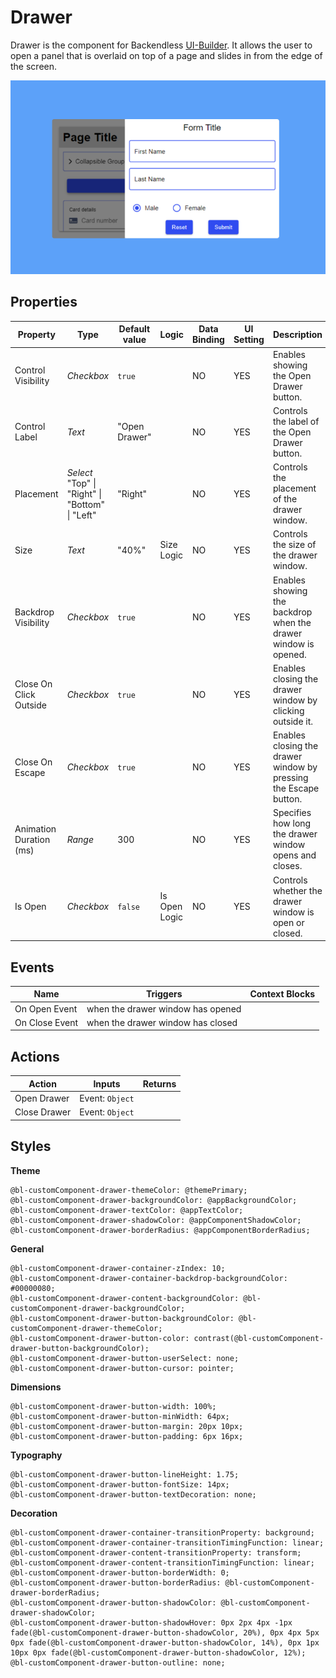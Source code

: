 # Drawer

Drawer is the component for Backendless [UI-Builder](https://backendless.com/developers/#ui-builder). It allows the user
to open a panel that is overlaid on top of a page and slides in from the edge of the screen.

<p align="center">
  <img src="./thumbnail.png" alt="main thumbnail" width="780"/>
</p>

## Properties

| Property                | Type                                                  | Default value | Logic              | Data Binding | UI Setting | Description                                                      |
|-------------------------|-------------------------------------------------------|---------------|--------------------|--------------|------------|------------------------------------------------------------------|
| Control Visibility      | *Checkbox*                                            | `true`        |                    | NO           | YES        | Enables showing the Open Drawer button.                          |
| Control Label           | *Text*                                                | "Open Drawer" |                    | NO           | YES        | Controls the label of the Open Drawer button.                    |
| Placement               | *Select* <br/> "Top" \| "Right" \| "Bottom" \| "Left" | "Right"       |                    | NO           | YES        | Controls the placement of the drawer window.                     |
| Size                    | *Text*                                                | "40%"         | Size Logic         | NO           | YES        | Controls the size of the drawer window.                          |
| Backdrop Visibility     | *Checkbox*                                            | `true`        |                    | NO           | YES        | Enables showing the backdrop when the drawer window is opened.   |
| Close On Click Outside  | *Checkbox*                                            | `true`        |                    | NO           | YES        | Enables closing the drawer window by clicking outside it.        |
| Close On Escape         | *Checkbox*                                            | `true`        |                    | NO           | YES        | Enables closing the drawer window by pressing the Escape button. |
| Animation Duration (ms) | *Range*                                               | 300           |                    | NO           | YES        | Specifies how long the drawer window opens and closes.           |
| Is Open                 | *Checkbox*                                            | `false`       | Is Open Logic      | NO           | YES        | Controls whether the drawer window is open or closed.            |

## Events

| Name               | Triggers                          | Context Blocks |
|--------------------|-----------------------------------|----------------|
| On Open Event      | when the drawer window has opened |                |
| On Close Event     | when the drawer window has closed |                |

## Actions

| Action       | Inputs          | Returns |
|--------------|-----------------|---------|
| Open Drawer  | Event: `Object` |         |
| Close Drawer | Event: `Object` |         |

## Styles

**Theme**

````
@bl-customComponent-drawer-themeColor: @themePrimary;
@bl-customComponent-drawer-backgroundColor: @appBackgroundColor;
@bl-customComponent-drawer-textColor: @appTextColor;
@bl-customComponent-drawer-shadowColor: @appComponentShadowColor;
@bl-customComponent-drawer-borderRadius: @appComponentBorderRadius;
````

**General**

````
@bl-customComponent-drawer-container-zIndex: 10;
@bl-customComponent-drawer-container-backdrop-backgroundColor: #00000080;
@bl-customComponent-drawer-content-backgroundColor: @bl-customComponent-drawer-backgroundColor;
@bl-customComponent-drawer-button-backgroundColor: @bl-customComponent-drawer-themeColor;
@bl-customComponent-drawer-button-color: contrast(@bl-customComponent-drawer-button-backgroundColor);
@bl-customComponent-drawer-button-userSelect: none;
@bl-customComponent-drawer-button-cursor: pointer;
````

**Dimensions**

````
@bl-customComponent-drawer-button-width: 100%;
@bl-customComponent-drawer-button-minWidth: 64px;
@bl-customComponent-drawer-button-margin: 20px 10px;
@bl-customComponent-drawer-button-padding: 6px 16px;
````

**Typography**

````
@bl-customComponent-drawer-button-lineHeight: 1.75;
@bl-customComponent-drawer-button-fontSize: 14px;
@bl-customComponent-drawer-button-textDecoration: none;
````

**Decoration**

````
@bl-customComponent-drawer-container-transitionProperty: background;
@bl-customComponent-drawer-container-transitionTimingFunction: linear;
@bl-customComponent-drawer-content-transitionProperty: transform;
@bl-customComponent-drawer-content-transitionTimingFunction: linear;
@bl-customComponent-drawer-button-borderWidth: 0;
@bl-customComponent-drawer-button-borderRadius: @bl-customComponent-drawer-borderRadius;
@bl-customComponent-drawer-button-shadowColor: @bl-customComponent-drawer-shadowColor;
@bl-customComponent-drawer-button-shadowHover: 0px 2px 4px -1px fade(@bl-customComponent-drawer-button-shadowColor, 20%), 0px 4px 5px 0px fade(@bl-customComponent-drawer-button-shadowColor, 14%), 0px 1px 10px 0px fade(@bl-customComponent-drawer-button-shadowColor, 12%);
@bl-customComponent-drawer-button-outline: none;
````
